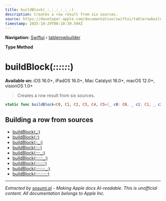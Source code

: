 ```yaml
---
title: buildBlock(_:_:_:_:_:_:)
description: Creates a row result from six sources.
source: https://developer.apple.com/documentation/swiftui/tablerowbuilder/buildblock(_:_:_:_:_:_:)
timestamp: 2025-10-29T00:10:39.594Z
---
```


**Navigation:** [Swiftui](/documentation/swiftui) › [tablerowbuilder](/documentation/swiftui/tablerowbuilder)

**Type Method**

# buildBlock(_:_:_:_:_:_:)

**Available on:** iOS 16.0+, iPadOS 16.0+, Mac Catalyst 16.0+, macOS 12.0+, visionOS 1.0+

> Creates a row result from six sources.

```swift
static func buildBlock<C0, C1, C2, C3, C4, C5>(_ c0: C0, _ c1: C1, _ c2: C2, _ c3: C3, _ c4: C4, _ c5: C5) -> TupleTableRowContent<Value, (C0, C1, C2, C3, C4, C5)> where Value == C0.TableRowValue, C0 : TableRowContent, C1 : TableRowContent, C2 : TableRowContent, C3 : TableRowContent, C4 : TableRowContent, C5 : TableRowContent, C0.TableRowValue == C1.TableRowValue, C1.TableRowValue == C2.TableRowValue, C2.TableRowValue == C3.TableRowValue, C3.TableRowValue == C4.TableRowValue, C4.TableRowValue == C5.TableRowValue
```

## Building a row from sources

- [buildBlock(_:)](/documentation/swiftui/tablerowbuilder/buildblock(_:))
- [buildBlock(_:_:)](/documentation/swiftui/tablerowbuilder/buildblock(_:_:))
- [buildBlock(_:_:_:)](/documentation/swiftui/tablerowbuilder/buildblock(_:_:_:))
- [buildBlock(_:_:_:_:)](/documentation/swiftui/tablerowbuilder/buildblock(_:_:_:_:))
- [buildBlock(_:_:_:_:_:)](/documentation/swiftui/tablerowbuilder/buildblock(_:_:_:_:_:))
- [buildBlock(_:_:_:_:_:_:_:)](/documentation/swiftui/tablerowbuilder/buildblock(_:_:_:_:_:_:_:))
- [buildBlock(_:_:_:_:_:_:_:_:)](/documentation/swiftui/tablerowbuilder/buildblock(_:_:_:_:_:_:_:_:))
- [buildBlock(_:_:_:_:_:_:_:_:_:)](/documentation/swiftui/tablerowbuilder/buildblock(_:_:_:_:_:_:_:_:_:))
- [buildBlock(_:_:_:_:_:_:_:_:_:_:)](/documentation/swiftui/tablerowbuilder/buildblock(_:_:_:_:_:_:_:_:_:_:))

---

*Extracted by [sosumi.ai](https://sosumi.ai) - Making Apple docs AI-readable.*
*This is unofficial content. All documentation belongs to Apple Inc.*
